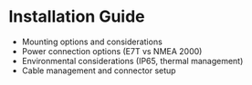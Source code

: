 # Installation Guide

- Mounting options and considerations
- Power connection options (E7T vs NMEA 2000)
- Environmental considerations (IP65, thermal management)
- Cable management and connector setup

